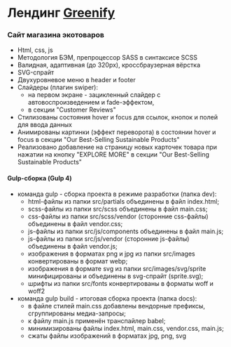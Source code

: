 # Лендинг [Greenify](https://elent15.github.io/greenify)

### Сайт магазина экотоваров
 
* Html, css, js
* Методология БЭМ, препроцессор SASS в синтаксисе SCSS
* Валидная, адаптивная (до 320px), кроссбраузерная вёрстка
* SVG-спрайт
* Двухуровневое меню в header и footer
* Слайдеры (плагин swiper):
  * на первом экране - зацикленный слайдер с автовоспроизведением и fade-эффектом,
  * в секции "Customer Reviews"
* Стилизованы состояния hover и focus для ссылок, кнопок и полей для ввода данных
* Анимированы картинки (эффект переворота) в состоянии hover и focus в секции "Our Best-Selling Sustainable Products"
* Реализовано добавление на страницу новых карточек товара при нажатии на кнопку "EXPLORE MORE" в секции "Our Best-Selling Sustainable Products"

#### Gulp-сборка (Gulp 4)

* команда gulp - сборка проекта в режиме разработки (папка dev):
  * html-файлы из папки src/partials объединены в файл index.html;
  * scss-файлы из папки src/scss объединены в файл main.css;
  * css-файлы из папки src/scss/vendor (сторонние css-файлы) объединены в файл vendor.css;
  * js-файлы из папки src/js/components объединены в файл main.js;
  * js-файлы из папки src/js/vendor (сторонние js-файлы) объединены в файл vendor.js;
  * изображения в форматах png и jpg из папки src/images конвертированы в формат webp;
  * изображения в формате svg из папки src/images/svg/sprite минифицированы и объединены в svg-спрайт (sprite.svg);
  * шрифты из папки src/fonts конвертированы в форматы woff и woff2
* команда gulp build - итоговая сборка проекта (папка docs):
  * в файле стилей main.css добавлены вендорные префиксы, сгруппированы медиа-запросы;
  * к файлу main.js применён транспайлер babel;
  * минимизированы файлы index.html, main.css, vendor.css, main.js;
  * сжаты файлы изображений в форматах jpg, png, svg
